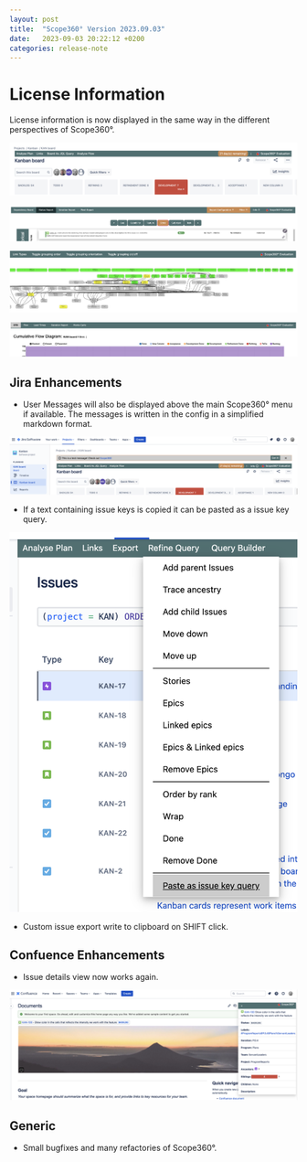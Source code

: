 ```yaml
---
layout: post
title:  "Scope360° Version 2023.09.03"
date:   2023-09-03 20:22:12 +0200
categories: release-note
---
```

# License Information

License information is now displayed in the same way in the different perspectives of Scope360°.

![release-note-full](/assets/images/release-notes/20230903-01.png)

![release-note-full](/assets/images/release-notes/20230903-02.png)

![release-note-full](/assets/images/release-notes/20230903-03.png)

![release-note-full](/assets/images/release-notes/20230903-04.png)

## Jira Enhancements

- User Messages will also be displayed above the main Scope360° menu if available. The messages is written in the config in a simplified markdown format.

![release-note-full](/assets/images/release-notes/20230903-05.png)

- If a text containing issue keys is copied it can be pasted as a issue key query.

![release-note](/assets/images/release-notes/20230903-06.png)

- Custom issue export write to clipboard on SHIFT click.

## Confuence Enhancements

- Issue details view now works again.

![release-note-full](/assets/images/release-notes/20230903-07.png)

## Generic

- Small bugfixes and many refactories of Scope360°.
